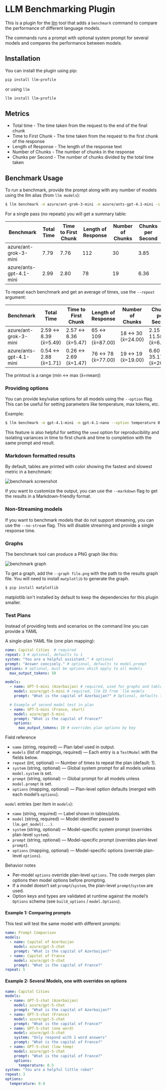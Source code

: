 # LLM Benchmarking Plugin

This is a plugin for the [llm](https://llm.datasette.io) tool that adds a `benchmark` command to compare the performance of different language models.

The commands runs a prompt with optional system prompt for several models and compares the performance between models.

## Installation

You can install the plugin using pip:

```bash
pip install llm-profile
```

or using `llm`

```bash
llm install llm-profile
```

## Metrics

- Total time - The time taken from the request to the end of the final chunk
- Time to First Chunk - The time taken from the request to the first chunk of the response
- Length of Response - The length of the response text
- Number of Chunks - The number of chunks in the response
- Chunks per Second - The number of chunks divided by the total time taken

## Benchmark Usage

To run a benchmark, provide the prompt along with any number of models using the llm alias (from `llm models`):

```bash
$ llm benchmark -m azure/ant-grok-3-mini -m azure/ants-gpt-4.1-mini -s "Respond in emoji" "Give me a friendly hello message" --markdown
```

For a single pass (no repeats) you will get a summary table:


|               Benchmark | Total Time                | Time to First Chunk       | Length of Response        | Number of Chunks          | Chunks per Second         |
|-------------------------|---------------------------|---------------------------|---------------------------|---------------------------|---------------------------|
|   azure/ant-grok-3-mini | 7.79                      | 7.76                      | 112                       | 30                        | 3.85                      |
| azure/ants-gpt-4.1-mini | 2.99                      | 2.80                      | 78                        | 19                        | 6.36                      |

To repeat each benchmark and get an average of times, use the `--repeat` argument:

|               Benchmark | Total Time                | Time to First Chunk       | Length of Response        | Number of Chunks          | Chunks per Second         |
|-------------------------|---------------------------|---------------------------|---------------------------|---------------------------|---------------------------|
|   azure/ant-grok-3-mini | 2.59 <-> 8.39 (x̄=5.49)    | 2.57 <-> 8.36 (x̄=5.47)    | 65 <-> 109 (x̄=87.00)      | 18 <-> 30 (x̄=24.00)       | 2.15 <-> 11.58 (x̄=6.86)   |
| azure/ants-gpt-4.1-mini | 0.54 <-> 2.88 (x̄=1.71)    | 0.26 <-> 2.69 (x̄=1.47)    | 76 <-> 78 (x̄=77.00)       | 19 <-> 19 (x̄=19.00)       | 6.60 <-> 35.17 (x̄=20.89)  |

The printout is a range (min <-> max (x̄=mean))

### Providing options

You can provide key/value options for all models using the `--option` flag. This can be useful for setting parameters like temperature, max tokens, etc.

Example:

```bash
$ llm benchmark -m gpt-4.1-mini -m gpt-4.1-nano --option temperature 0.7 --option max_tokens 100 "Give me a friendly hello message"
```

This feature is also helpful for setting the `seed` option for reproducibility and isolating variances in time to first chunk and time to completion with the same prompt and result.

### Markdown formatted results

By default, tables are printed with color showing the fastest and slowest metric in a benchmark:

![benchmark screenshot](docs/res/screenshot.png)

If you want to customize the output, you can use the `--markdown` flag to get the results in a Markdown-friendly format.

### Non-Streaming models

If you want to benchmark models that do not support streaming, you can use the `--no-stream` flag. This will disable streaming and provide a single response time.

### Graphs

The benchmark tool can produce a PNG graph like this:

![benchmark graph](docs/res/graph.png)

To get a graph, add the `--graph file.png` with the path to the results graph file. You will need to install `matplotlib` to generate the graph.

```bash
$ pip install matplotlib
```

matplotlib isn't installed by default to keep the dependencies for this plugin smaller.

### Test Plans

Instead of providing tests and scenarios on the command line you can provide a YAML

A single-plan YAML file (one plan mapping):

```yaml
name: Capital Cities  # required
repeat: 3 # optional, defaults to 1
system: "You are a helpful assistant." # optional
prompt: "Answer concisely." # optional, defaults to model.prompt
options: # optional, must be options which apply to all models
  max_output_tokens: 50

models:
  - name: GPT-5-mini (Azerbaijan) # required, used for graphs and tables
    model: azure/gpt-5-mini # required, llm ID from `llm models
    prompt: "What is the capital of Azerbaijan?" # Optional, defaults to plan prompt

  # Example of second model test in plan
  - name: GPT-5-mini (France, short) 
    model: azure/gpt-5-mini
    prompt: "What is the capital of France?"
    options:
      max_output_tokens: 10 # overrides plan options by key
```

Field reference

- `name` (string, required) — Plan label used in output.
- `models` (list of mappings, required) — Each entry is a `TestModel` with the fields below.
- `repeat` (int, optional) — Number of times to repeat the plan (default: 1).
- `system` (string, optional) — Global system prompt for all models unless `model.system` is set.
- `prompt` (string, optional) — Global prompt for all models unless `model.prompt` is set.
- `options` (mapping, optional) — Plan-level option defaults (merged with each model’s `options`).

`model` entries (per item in `models`):

- `name` (string, required) — Label shown in tables/plots.
- `model` (string, required) — Model identifier passed to `llm.get_model(...)`.
- `system` (string, optional) — Model-specific system prompt (overrides plan-level `system`).
- `prompt` (string, optional) — Model-specific prompt (overrides plan-level `prompt`).
- `options` (mapping, optional) — Model-specific options (override plan-level `options`).

Behavior notes

- Per-model `options` override plan-level `options`. The code merges plan options then model options before prompting.
- If a model doesn’t set `prompt`/`system`, the plan-level `prompt`/`system` are used.
- Option keys and types are validated at runtime against the model’s `Options` schema (see `build_options` / `model.Options`).

#### Example 1: Comparing prompts

This test will test the same model with different prompts:

```yaml
name: Prompt Comparison
models:
  - name: Capital of Azerbaijan
    model: azure/gpt-5-chat
    prompt: "What is the capital of Azerbaijan?"
  - name: Capital of France
    model: azure/gpt-5-chat
    prompt: "What is the capital of France?"
repeat: 5
```

#### Example 2: Several Models, one with overrides on options

```yaml
name: Capital Cities
models:
  - name: GPT-5-chat (Azerbaijan)
    model: azure/gpt-5-chat
    prompt: "What is the capital of Azerbaijan?"
  - name: GPT-5-chat (France)
    model: azure/gpt-5-chat
    prompt: "What is the capital of France?"
  - name: GPT-5-chat (one word)
    model: azure/gpt-5-chat
    system: "Only respond with 1 word answers"
    prompt: "What is the capital of France?"
  - name: GPT-5-chat (low temp)
    model: azure/gpt-5-chat
    prompt: "What is the capital of France?"
    options:
      temperature: 0.5
system: "You are a helpful little robot"
repeat: 3
options:
  temperature: 0.9
```

